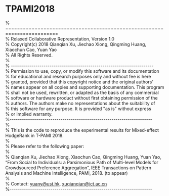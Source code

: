 # TPAMI2018
% ========================================================================  
% Relaxed Collaborative Representation, Version 1.0  
% Copyright(c) 2018 Qianqian Xu, Jiechao Xiong, Qingming Huang, Xiaochun Cao, Yuan Yao  
% All Rights Reserved.  
%  
% ----------------------------------------------------------------------  
% Permission to use, copy, or modify this software and its documentation   
% for educational and research purposes only and without fee is here  
% granted, provided that this copyright notice and the original authors'  
% names appear on all copies and supporting documentation. This program  
% shall not be used, rewritten, or adapted as the basis of any commercial  
% software or hardware product without first obtaining permission of the  
% authors. The authors make no representations about the suitability of  
% this software for any purpose. It is provided "as is" without express  
% or implied warranty.  
%----------------------------------------------------------------------  
%  
% This is the code to reproduce the experimental results for Mixed-effect HodgeRank in T-PAMI 2018.  
%  
% Please refer to the following paper:  
%  
% Qianqian Xu, Jiechao Xiong, Xiaochun Cao, Qingming Huang, Yuan Yao, “From Social to Individuals: a Parsimonious Path of Multi-level Models for Crowdsourced Preference Aggregation”, IEEE Transactions on Pattern  Analysis and Machine Intelligence, PAMI, 2018. (to appear)  
%   
% Contact: yuany@ust.hk, xuqianqian@ict.ac.cn  
%----------------------------------------------------------------------  
